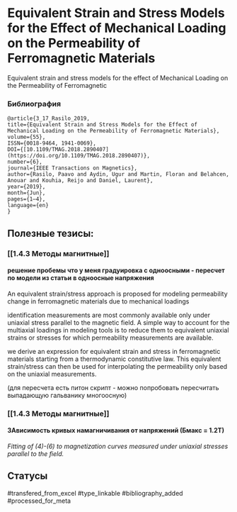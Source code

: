 # Equivalent Strain and Stress Models for the Effect of Mechanical Loading on the Permeability of Ferromagnetic Materials

Equivalent strain and stress models for the effect of Mechanical Loading on the Permeability of Ferromagnetic 

### Библиография
```
@article{3_17_Rasilo_2019,
title={Equivalent Strain and Stress Models for the Effect of Mechanical Loading on the Permeability of Ferromagnetic Materials},
volume={55},
ISSN={0018-9464, 1941-0069},
DOI={[10.1109/TMAG.2018.2890407](https://doi.org/10.1109/TMAG.2018.2890407)},
number={6},
journal={IEEE Transactions on Magnetics},
author={Rasilo, Paavo and Aydin, Ugur and Martin, Floran and Belahcen, Anouar and Kouhia, Reijo and Daniel, Laurent},
year={2019},
month={Jun},
pages={1–4},
language={en}
}
```

## Полезные тезисы:
### [[1.4.3 Методы магнитные]]
#### решение пробемы что у меня градуировка с одноосными - пересчет по модели из статьи в одноосные напряжения
An equivalent strain/stress approach is proposed for modeling permeability change in ferromagnetic materials due to mechanical
loadings

identification measurements are most commonly available only under uniaxial stress parallel to the magnetic field. A simple way to account for the multiaxial loadings in modeling tools is to reduce them to equivalent uniaxial strains or stresses for which permeability measurements are available.

we derive an expression for equivalent strain and stress in ferromagnetic materials starting from a thermodynamic constitutive law. This equivalent strain/stress can then be used for interpolating the permeability only based on the uniaxial measurements.

(для пересчета есть питон скрипт - можно попробовать пересчитать выпадающую гальванику многоосную)

### [[1.4.3 Методы магнитные]]
#### ЗАвисимость кривых намагничивания от напряжений (Бмакс = 1.2Т)
_Fitting of (4)-(6) to magnetization curves measured under uniaxial stresses parallel to the field._

## Статусы
#transfered_from_excel 
#type_linkable
#bibliography_added
#processed_for_meta
